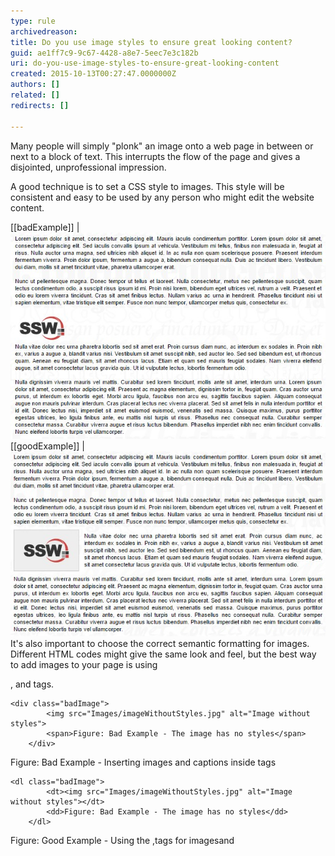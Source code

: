 ```yaml
---
type: rule
archivedreason: 
title: Do you use image styles to ensure great looking content?
guid: ae1ff7c9-9c67-4428-a8e7-5eec7e3c182b
uri: do-you-use-image-styles-to-ensure-great-looking-content
created: 2015-10-13T00:27:47.0000000Z
authors: []
related: []
redirects: []

---
```


Many people will simply "plonk" an image onto a web page in between or next to a block of text. This interrupts the flow of the page and gives a disjointed, unprofessional impression.

A good technique is to set a CSS style to images. This style will be consistent and easy to be used by any person who might edit the website content.

<!--endintro-->

[[badExample]]
| ![The image has no styles](imageWithoutStyles.jpg)
[[goodExample]]
| ![The image has CSS driven margin, padding, borders](imageWithStyles.jpg)
It's also important to choose the correct semantic formatting for images. Different HTML codes might give the same look and feel, but the best way to add images to your page is using      **<dl></dl>** ,       and       tags.


```
<div class="badImage">
        <img src="Images/imageWithoutStyles.jpg" alt="Image without styles">
        <span>Figure: Bad Example - The image has no styles</span>
    </div>
```

Figure: Bad Example - Inserting images and captions inside
 tags


```
<dl class="badImage">
        <dt><img src="Images/imageWithoutStyles.jpg" alt="Image without styles"></dt>
        <dd>Figure: Bad Example - The image has no styles</dd>
    </dl>
```

Figure: Good Example - Using the ,tags for imagesand

